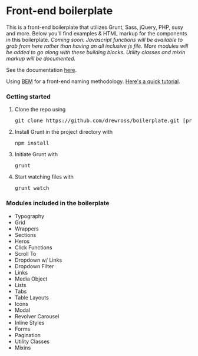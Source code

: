 <h1>Front-end boilerplate</h1>
<p>This is a front-end boilerplate that utilizes Grunt, Sass, jQuery, PHP, susy and more. Below you'll find examples &amp; HTML markup for the components in this boilerplate. <i>Coming soon: Javascript functions will be available to grab from here rather than having an all inclusive js file. More modules will be added to go along with these building blocks. Utility classes and mixin markup will be documented.</i></p>

<p>See the documentation <a href="http://www.gramophone.roztocki.com/" target="_blank">here</a>.

<p>Using <a href="https://en.bem.info/method/definitions/" target="_blank">BEM</a> for a front-end naming methodology. <a href="http://csswizardry.com/2013/01/mindbemding-getting-your-head-round-bem-syntax/" target="_blank">Here's a quick tutorial</a>.


<h3>Getting started</h3>
<ol>
	<li>Clone the repo using <pre>git clone https://github.com/drewross/boilerplate.git [project directory]</pre></li>
	<li>Install Grunt in the project directory with <pre>npm install</pre></li>
	<li>Initiate Grunt with <pre>grunt</pre></li>
	<li>Start watching files with <pre>grunt watch</pre></li>
</ol>

<h3>Modules included in the boilerplate</h3>
<ul>
	<li>Typography</li>
	<li>Grid</li>
	<li>Wrappers</li>
	<li>Sections</li>
	<li>Heros</li>
	<li>Click Functions</li>
	<li>Scroll To</li>
	<li>Dropdown w/ Links</li>
	<li>Dropdown Filter</li>
	<li>Links</li>
	<li>Media Object</li>
	<li>Lists</li>
	<li>Tabs</li>
	<li>Table Layouts</li>
	<li>Icons</li>
	<li>Modal</li>
	<li>Revolver Carousel</li>
	<li>Inline Styles</li>
	<li>Forms</li>
	<li>Pagination</li>
	<li>Utility Classes</li>
	<li>Mixins</li>
</ul>

